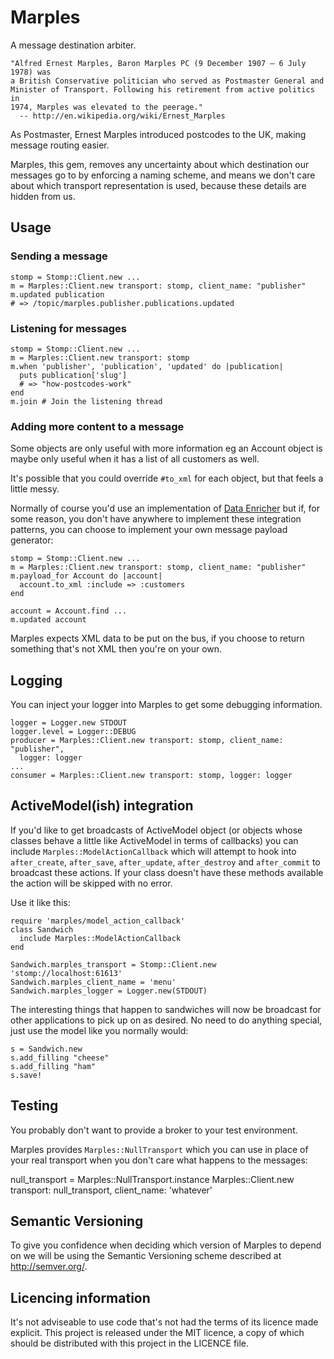 # Marples

A message destination arbiter.

    "Alfred Ernest Marples, Baron Marples PC (9 December 1907 – 6 July 1978) was
    a British Conservative politician who served as Postmaster General and
    Minister of Transport. Following his retirement from active politics in
    1974, Marples was elevated to the peerage."
      -- http://en.wikipedia.org/wiki/Ernest_Marples

As Postmaster, Ernest Marples introduced postcodes to the UK, making message
routing easier.

Marples, this gem, removes any uncertainty about which destination our messages
go to by enforcing a naming scheme, and means we don't care about which
transport representation is used, because these details are hidden from us.


## Usage

### Sending a message

    stomp = Stomp::Client.new ...
    m = Marples::Client.new transport: stomp, client_name: "publisher"
    m.updated publication
    # => /topic/marples.publisher.publications.updated

### Listening for messages

    stomp = Stomp::Client.new ...
    m = Marples::Client.new transport: stomp
    m.when 'publisher', 'publication', 'updated' do |publication|
      puts publication['slug']
      # => "how-postcodes-work"
    end
    m.join # Join the listening thread

### Adding more content to a message

Some objects are only useful with more information eg an Account object is maybe
only useful when it has a list of all customers as well.

It's possible that you could override `#to_xml` for each object, but that feels
a little messy.

Normally of course you'd use an implementation of
[Data Enricher](http://eaipatterns.com/DataEnricher.html) but if, for some
reason, you don't have anywhere to implement these integration patterns, you can
choose to implement your own message payload generator:

    stomp = Stomp::Client.new ...
    m = Marples::Client.new transport: stomp, client_name: "publisher"
    m.payload_for Account do |account|
      account.to_xml :include => :customers
    end

    account = Account.find ...
    m.updated account

Marples expects XML data to be put on the bus, if you choose to return something
that's not XML then you're on your own.


## Logging

You can inject your logger into Marples to get some debugging information.

    logger = Logger.new STDOUT
    logger.level = Logger::DEBUG
    producer = Marples::Client.new transport: stomp, client_name: "publisher",
      logger: logger
    ...
    consumer = Marples::Client.new transport: stomp, logger: logger


## ActiveModel(ish) integration

If you'd like to get broadcasts of ActiveModel object (or objects whose
classes behave a little like ActiveModel in terms of callbacks) you can
include `Marples::ModelActionCallback` which will attempt to hook into
`after_create`, `after_save`, `after_update`, `after_destroy` and
`after_commit` to broadcast these actions. If your class doesn't have these
methods available the action will be skipped with no error.

Use it like this:

    require 'marples/model_action_callback'
    class Sandwich
      include Marples::ModelActionCallback
    end

    Sandwich.marples_transport = Stomp::Client.new 'stomp://localhost:61613'
    Sandwich.marples_client_name = 'menu'
    Sandwich.marples_logger = Logger.new(STDOUT)

The interesting things that happen to sandwiches will now be broadcast for
other applications to pick up on as desired. No need to do anything special,
just use the model like you normally would:

    s = Sandwich.new
    s.add_filling "cheese"
    s.add_filling "ham"
    s.save!


## Testing

You probably don't want to provide a broker to your test environment.

Marples provides `Marples::NullTransport` which you can use in place of your
real transport when you don't care what happens to the messages:

  null_transport = Marples::NullTransport.instance
  Marples::Client.new transport: null_transport, client_name: 'whatever'


## Semantic Versioning

To give you confidence when deciding which version of Marples to depend on we
will be using the Semantic Versioning scheme described at http://semver.org/.


## Licencing information

It's not adviseable to use code that's not had the terms of its licence made
explicit. This project is released under the MIT licence, a copy of which
should be distributed with this project in the LICENCE file.
